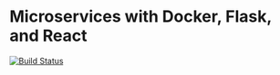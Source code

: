 # Microservices with Docker, Flask, and React

[![Build Status](https://travis-ci.org/andrewtdunn/testdriven.svg?branch=master)](https://travis-ci.com/andrewtdunn/testdriven)